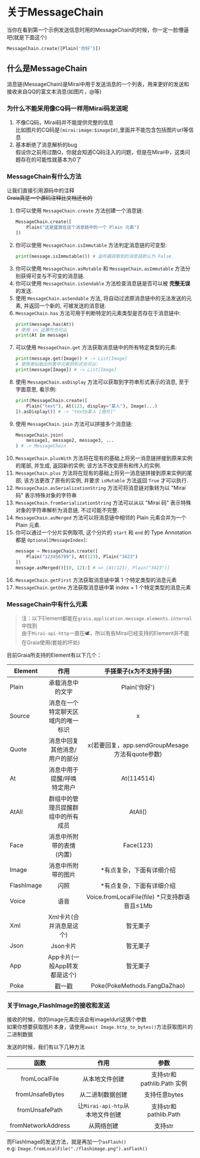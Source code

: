 # 关于MessageChain

当你在看到第一个示例发送信息时用的MessageChain的时候，你一定一脸懵逼吧(就是下面这个)
```python
MessageChain.create([Plain('你好')])
```
## 什么是MessageChain
消息链(MessageChain)是Mirai中用于发送消息的一个列表，用来更好的发送和接收来自QQ的富文本消息(如图片，@等)

### 为什么不能采用像CQ码一样用Mirai码发送呢
1. 不像CQ码，Mirai码并不能提供完整的信息  
   比如图片的CQ码是`[mirai:image:$imageId]`,里面并不能包含包括图片url等信息
2. 基本断绝了消息解析的bug  
   假设你之前用过酷Q，你就会知道CQ码注入的问题，但是在Mirai中，这类问题存在的可能性就基本为0了

### MessageChain有什么方法
让我们直接引用源码中的注释  
~~Graia真是一个源码注释比文档还长的~~

  1. 你可以使用 `MessageChain.create` 方法创建一个消息链:
      ``` python
      MessageChain.create([
          Plain("这是盛放在这个消息链中的一个 Plain 元素")
      ])
      ```
  2. 你可以使用 `MessageChain.isImmutable` 方法判定消息链的可变型:
      ``` python
      print(message.isImmutable()) # 监听器获取到的消息链默认为 False.
      ```
  3. 你可以使用 `MessageChain.asMutable` 和 `MessageChain.asImmutable` 方法分别获得可变与不可变的消息链.
  4. 你可以使用 `MessageChain.isSendable` 方法检查消息链是否可以被 **完整无误** 的发送.
  5. 使用 `MessageChain.asSendable` 方法, 将自动过滤原消息链中的无法发送的元素, 并返回一个新的, 可被发送的消息链.
  6. `MessageChain.has` 方法可用于判断特定的元素类型是否存在于消息链中:
      ``` python
      print(message.has(At))
      # 使用 in 运算符也可以
      print(At in message)
      ```
  7. 可以使用 `MessageChain.get` 方法获取消息链中的所有特定类型的元素:
      ``` python
      print(message.get(Image)) # -> List[Image]
      # 使用类似取出列表中元素的形式也可以:
      print(message[Image]) # -> List[Image]
      ```
  8. 使用 `MessageChain.asDisplay` 方法可以获取到字符串形式表示的消息, 至于字面意思, 看示例:
      ``` python
      print(MessageChain.create([
          Plain("text"), At(123, display="某人"), Image(...)
      ]).asDisplay()) # -> "text@某人 [图片]"
      ```
  9. 使用 `MessageChain.join` 方法可以拼接多个消息链:
      ``` python
      MessageChain.join(
          message1, message2, message3, ...
      ) # -> MessageChain
      ```
  10. `MessageChain.plusWith` 方法将在现有的基础上将另一消息链拼接到原来实例的尾部, 并生成, 返回新的实例; 该方法不改变原有和传入的实例.
  11. `MessageChain.plus` 方法将在现有的基础上将另一消息链拼接到原来实例的尾部; 该方法更改了原有的实例, 并要求 `isMutable` 方法返回 `True` 才可以执行.
  12. `MessageChain.asSerializationString` 方法可将消息链对象转为以 "Mirai 码" 表示特殊对象的字符串
  13. `MessageChain.fromSerializationString` 方法可以从以 "Mirai 码" 表示特殊对象的字符串解析为消息链, 不过可能不完整.
  14. `MessageChain.asMerged` 方法可以将消息链中相邻的 Plain 元素合并为一个 Plain 元素.
  15. 你可以通过一个分片实例取项, 这个分片的 `start` 和 `end` 的 Type Annotation 都是 `Optional[MessageIndex]`:
      ``` python
      message = MessageChain.create([
          Plain("123456789"), At(123), Plain("3423")
      ])
      message.asMerged()[(0, 12):] # => [At(123), Plain("3423")]
      ```
  16. `MessageChain.getFirst` 方法获取消息链中第 1 个特定类型的消息元素
  17. `MessageChain.getOne` 方法获取消息链中第 index + 1 个特定类型的消息元素

### MessageChain中有什么元素
>注：以下Element都能在`graia.application.message.elements.internal`中找到  
由于`Mirai-api-http`一直在🕊，所以有些Mirai已经支持的Element并不能在Graia使用(套娃的坏处)

目前Graia所支持的Element有以下几个：

Element | 作用 |手搓栗子(x为不支持手搓)
---|:--:|:--:
Plain | 承载消息中的文字 | Plain('你好')
Source | 消息在一个特定聊天区域内的唯一标识 | x
Quote | 消息中回复其他消息/用户的部分 | x(若要回复，app.sendGroupMesage方法有quote参数)
At | 消息中用于提醒/呼唤特定用户 | At(114514)
AtAll | 群组中的管理员提醒群组中的所有成员 | AtAll()
Face | 消息中所附带的表情(内置) | Face(123)
Image | 消息中所附带的图片 | *有点复杂，下面有详细介绍
FlashImage | 闪照 | *有点复杂，下面有详细介绍
Voice | 语音 | Voice.fromLocalFile(file) *只支持群语音且≤1Mb
Xml | Xml卡片(合并消息是这个) | 暂无栗子
Json | Json卡片 | 暂无栗子
App | App卡片(一般App转发都是这个) | 暂无栗子
Poke | 戳一戳 | Poke(PokeMethods.FangDaZhao)

  
### 关于Image,FlashImage的接收和发送

接收的时候，你的Image元素应该会有imageIdurl这俩个参数  
如果你想要获取图片本身，请使用`await Image.http_to_bytes()`方法获取图片的二进制数据

发送的时候，我们有以下几种方法

函数 | 作用 | 参数
:--:|:--:|:--:
fromLocalFile | 从本地文件创建 | 支持str和pathlib.Path 实例
fromUnsafeBytes | 从二进制数据创建 | 支持任意bytes
fromUnsafePath | 让`Mirai-api-htp`从本地文件创建 | 支持str和pathlib.Path
fromNetworkAddress | 从网络创建 | 支持str

而FlashImage的发送方法，就是再加一个`asFlash()`  
e.g: `Image.fromLocalFile("./flashimage.png").asFlash()`